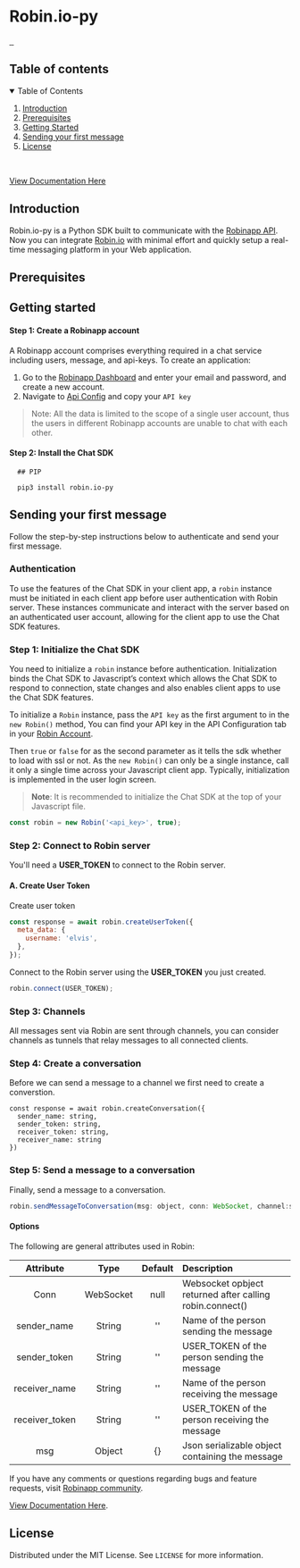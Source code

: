 <h1 align="start">
  Robin.io-py
</h1>

<p align="start">
<a href="https://npmjs.com/package/robin.io-js">
    <img alt="" src="https://img.shields.io/npm/v/robin.io-js.svg">
</a>
  <a href="https://npmjs.com/package/robin.io-js
">
      <img alt="" src="https://img.shields.io/npm/dt/robin.io-js
.svg">
  </a>
  <a href="https://npmjs.com/package/robin.io-js
">
      <img alt="" src="https://img.shields.io/npm/l/robin.io-js
.svg">
  </a>
</p>

## Table of contents

<details open="open">
  <summary>Table of Contents</summary>
  <ol>
    <li>
      <a href="#introduction">Introduction</a>
    </li>
    <li>
      <a href="#prerequisites">Prerequisites</a>
    </li>
    <li><a href="#getting-started">Getting Started</a></li>
    <li><a href="#sending-your-first-message">Sending your first message</a></li>
    <li><a href="#license">License</a></li>
  </ol>
</details>

<br />

[View Documentation Here](https://robin-io-js-doc-csgdc.ondigitalocean.app/classes/Robin.html)

## Introduction

Robin.io-py is a Python SDK built to communicate with the [Robinapp API](https://robinapp.co/). Now you can integrate [Robin.io](https://robinapp.co/) with minimal effort and quickly setup a real-time messaging platform in your Web application.

## Prerequisites



## Getting started

#### Step 1: Create a Robinapp account

A Robinapp account comprises everything required in a chat service including users, message, and api-keys. To create an application:

1. Go to the [Robinapp Dashboard](https://dashboard.robinapp.co/signup) and enter your email and password, and create a new account.
2. Navigate to [Api Config](https://dashboard.robinapp.co/apiconfig) and copy your `API key`

> Note: All the data is limited to the scope of a single user account, thus the users in different Robinapp accounts are unable to chat with each other.

#### Step 2: Install the Chat SDK

```
  ## PIP

  pip3 install robin.io-py
```

## Sending your first message

Follow the step-by-step instructions below to authenticate and send your first message.

### Authentication

To use the features of the Chat SDK in your client app, a `robin` instance must be initiated in each client app before user authentication with Robin server. These instances communicate and interact with the server based on an authenticated user account, allowing for the client app to use the Chat SDK features.

### Step 1: Initialize the Chat SDK

You need to initialize a `robin` instance before authentication. Initialization binds the Chat SDK to Javascript’s context which allows the Chat SDK to respond to connection, state changes and also enables client apps to use the Chat SDK features.

To initialize a `Robin` instance, pass the `API key` as the first argument to in the `new Robin()` method, You can find your API key in the API Configuration tab in your [Robin Account](https://robin-user.herokuapp.com/apiconfig).

Then `true` or `false` for as the second parameter as it tells the sdk whether to load with ssl or not. As the `new Robin()` can only be a single instance, call it only a single time across your Javascript client app. Typically, initialization is implemented in the user login screen.

> **Note**: It is recommended to initialize the Chat SDK at the top of your Javascript file.

```javascript
const robin = new Robin('<api_key>', true);
```

### Step 2: Connect to Robin server

You'll need a **USER_TOKEN** to connect to the Robin server.

#### A. Create User Token

Create user token

```javascript
const response = await robin.createUserToken({
  meta_data: {
    username: 'elvis',
  },
});
```

Connect to the Robin server using the **USER_TOKEN** you just created.

```javascript
robin.connect(USER_TOKEN);
```

### Step 3: Channels

All messages sent via Robin are sent through channels, you can consider channels as tunnels that relay messages to all connected clients.

### Step 4: Create a conversation

Before we can send a message to a channel we first need to create a converstion.

```
const response = await robin.createConversation({
  sender_name: string,
  sender_token: string,
  receiver_token: string,
  receiver_name: string
})
```

### Step 5: Send a message to a conversation

Finally, send a message to a conversation.

```javascript
robin.sendMessageToConversation(msg: object, conn: WebSocket, channel:string,conversation_id: string, senderToken?: string);
```

#### Options

The following are general attributes used in Robin:

|   Attribute    |   Type    | Default | Description                                              |
| :------------: | :-------: | :-----: | :------------------------------------------------------- |
|      Conn      | WebSocket |  null   | Websocket opbject returned after calling robin.connect() |
|  sender_name   |  String   |   ''    | Name of the person sending the message                   |
|  sender_token  |  String   |   ''    | USER_TOKEN of the person sending the message             |
| receiver_name  |  String   |   ''    | Name of the person receiving the message                 |
| receiver_token |  String   |   ''    | USER_TOKEN of the person receiving the message           |
|      msg       |  Object   |   {}    | Json serializable object containing the message          |

If you have any comments or questions regarding bugs and feature requests, visit [Robinapp community](https://community.robinapp.co).

[View Documentation Here](https://robin-io-js-doc-csgdc.ondigitalocean.app/classes/Robin.html).

## License

Distributed under the MIT License. See `LICENSE` for more information.